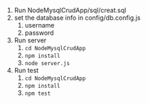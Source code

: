 1. Run NodeMysqlCrudApp/sql/creat.sql
2. set the database info in config/db.config.js
   1. username
   2. password
3. Run server
   1. ``cd NodeMysqlCrudApp``   
   2. ``npm install``
   3. ``node server.js``
4. Run test
   1. ``cd NodeMysqlCrudApp``   
   2. ``npm install``
   3.  ``npm test``
